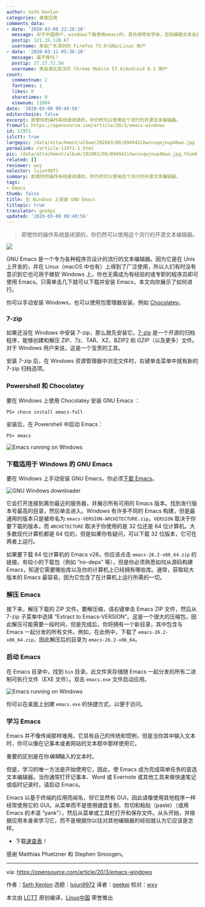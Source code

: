 ```yaml
---
author: Seth Kenlon
categories: 桌面应用
comments_data:
- date: '2020-03-08 22:28:20'
  message: 对于中国用户，windows下载使用emacs时，首先得修改字体，否则编辑文本会非常的卡。
  postip: 121.35.128.67
  username: 来自广东深圳的 Firefox 73.0|GNU/Linux 用户
- date: '2020-03-11 05:36:10'
  message: 蛋不疼吗？
  postip: 27.17.72.56
  username: 来自湖北武汉的 Chrome Mobile 57.0|Android 8.1 用户
count:
  commentnum: 2
  favtimes: 1
  likes: 0
  sharetimes: 0
  viewnum: 11004
date: '2020-03-08 09:49:56'
editorchoice: false
excerpt: 即使你的操作系统是闭源的，你仍然可以使用这个流行的开源文本编辑器。
fromurl: https://opensource.com/article/20/3/emacs-windows
id: 11971
islctt: true
largepic: /data/attachment/album/202003/08/094942ihwcnsqojnup46wo.jpg
permalink: /article-11971-1.html
pic: /data/attachment/album/202003/08/094942ihwcnsqojnup46wo.jpg.thumb.jpg
related: []
reviewer: wxy
selector: lujun9972
summary: 即使你的操作系统是闭源的，你仍然可以使用这个流行的开源文本编辑器。
tags:
- Emacs
thumb: false
title: 在 Windows 上安装 GNU Emacs
titlepic: true
translator: geekpi
updated: '2020-03-08 09:49:56'
---
```



> 
> 即使你的操作系统是闭源的，你仍然可以使用这个流行的开源文本编辑器。
> 
> 
> 


![](/data/attachment/album/202003/08/094942ihwcnsqojnup46wo.jpg)


GNU Emacs 是一个专为各种程序员设计的流行的文本编辑器。因为它是在 Unix 上开发的，并在 Linux（macOS 中也有）上得到了广泛使用，所以人们有时没有意识到它也可用于微软 Windows 上。你也无需成为有经验的或专职的程序员即可使用 Emacs。只需单击几下就可以下载并安装 Emacs，本文向你展示了如何进行。


你可以手动安装 Windows，也可以使用包管理器安装，例如 [Chocolatey](https://github.com/chocolatey/choco)。


### 7-zip


如果还没在 Windows 中安装 7-zip，那么就先安装它。[7-zip](https://www.7-zip.org/) 是一个开源的归档程序，能够创建和解压 ZIP、7z、TAR、XZ、BZIP2 和 GZIP（以及更多）文件。对于 Windows 用户来说，这是一个宝贵的工具。


安装 7-zip 后，在 Windows 资源管理器中浏览文件时，右键单击菜单中就有新的 7-zip 归档选项。


### Powershell 和 Chocolatey


要在 Windows 上使用 Chocolatey 安装 GNU Emacs ：



```
PS> choco install emacs-full
```

安装后，在 Powershell 中启动 Emacs：



```
PS> emacs
```

![Emacs running on Windows](/data/attachment/album/202003/08/095003trrs44wcdjymmpar.jpg "Emacs running on Windows")


### 下载适用于 Windows 的 GNU Emacs


要在 Windows 上手动安装 GNU Emacs，你必须[下载 Emacs](https://www.gnu.org/software/emacs/download.html)。


![GNU Windows downloader](/data/attachment/album/202003/08/095006cbbo56nnnqa6tn6u.jpg "GNU Windows downloader")


它会打开连接到离你最近的服务器，并展示所有可用的 Emacs 版本。找到发行版本号最高的目录，然后单击进入。Windows 有许多不同的 Emacs 构建，但是最通用的版本只是被命名为 `emacs-VERSION-ARCHITECTURE.zip`。`VERSION` 取决于你要下载的版本，而 `ARCHITECTURE` 取决于你使用的是 32 位还是 64 位计算机。大多数现代计算机都是 64 位的，但是如果你有疑问，可以下载 32 位版本，它可在两者上运行。


如果要下载 64 位计算机的 Emacs v26，你应该点击 `emacs-26.2-x86_64.zip` 的链接。有较小的下载包（例如 “no-deps” 等），但是你必须熟悉如何从源码构建 Emacs，知道它需要哪些库以及你的计算机上已经拥有哪些库。通常，获取较大版本的 Emacs 最容易，因为它包含了在计算机上运行所需的一切。


### 解压 Emacs


接下来，解压下载的 ZIP 文件。要解压缩，请右键单击 Emacs ZIP 文件，然后从 7-zip 子菜单中选择 “Extract to Emacs-VERSION”。这是一个很大的压缩包，因此解压可能需要一段时间，但是完成后，你将拥有一个新目录，其中包含与 Emacs 一起分发的所有文件。例如，在此例中，下载了 `emacs-26.2-x86_64.zip`，因此解压后的目录为 `emacs-26.2-x86_64`。


### 启动 Emacs


在 Emacs 目录中，找到 `bin` 目录。此文件夹存储随 Emacs 一起分发的所有二进制可执行文件（EXE 文件）。双击 `emacs.exe` 文件启动应用。


![Emacs running on Windows](/data/attachment/album/202003/08/095010s3fvbnhljpnl1hiy.jpg "Emacs running on Windows")


你可以在桌面上创建 `emacs.exe` 的快捷方式，以便于访问。


### 学习 Emacs


Emacs 并不像传闻那样难用。它具有自己的传统和惯例，但是当你其中输入文本时，你可以像在记事本或者网站的文本框中那样使用它。


重要的区别是在你*编辑*输入的文本时。


但是，学习的唯一方法是开始使用它，因此，使 Emacs 成为完成简单任务的首选文本编辑器。当你通常打开记事本、Word 或 Evernote 或其他工具来做快速笔记或临时记录时，请启动 Emacs。


Emacs 以基于终端的应用而闻名，但它显然有 GUI，因此请像使用其他程序一样经常使用它的 GUI。从菜单而不是使用键盘复制、剪切和粘贴（paste）（或用 Emacs 的术语 “yank”），然后从菜单或工具栏打开和保存文件。从头开始，并根据应用本身来学习它，而不是根据你以往对其他编辑器的经验就认为它应该是怎样。


* 下载[速查表](https://opensource.com/downloads/emacs-cheat-sheet)！


感谢 Matthias Pfuetzner 和 Stephen Smoogen。




---


via: <https://opensource.com/article/20/3/emacs-windows>


作者：[Seth Kenlon](https://opensource.com/users/seth) 选题：[lujun9972](https://github.com/lujun9972) 译者：[geekpi](https://github.com/geekpi) 校对：[wxy](https://github.com/wxy)


本文由 [LCTT](https://github.com/LCTT/TranslateProject) 原创编译，[Linux中国](https://linux.cn/) 荣誉推出